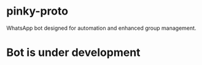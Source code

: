 # pinky-proto
WhatsApp bot designed for automation and enhanced group management.
# Bot is under development 
